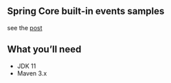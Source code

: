 ## Spring Core built-in events samples

see the [post](https://semotpan.com/java/2021/02/28/spring-core-built-in-application-events-explained.html)

## What you’ll need
* JDK 11
* Maven 3.x

